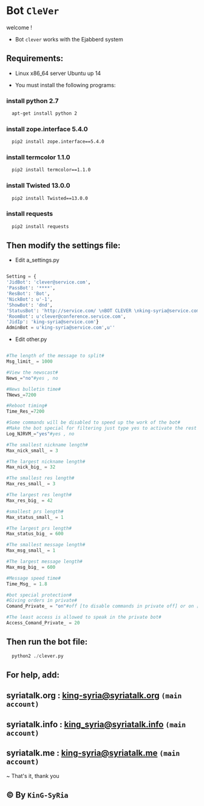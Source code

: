 # Bot `CleVer`

welcome !

* Bot `clever` works with the Ejabberd system

## Requirements:

* Linux x86_64 server Ubuntu up 14

* You must install the following programs:

### install python 2.7

``` bash
  apt-get install python 2
```

### install zope.interface 5.4.0

``` bash
  pip2 install zope.interface==5.4.0
```

### install termcolor 1.1.0

``` bash
  pip2 install termcolor==1.1.0
```

### install Twisted 13.0.0

``` bash
  pip2 install Twisted==13.0.0
```

### install requests

``` bash
  pip2 install requests
```

## Then modify the settings file:

* Edit a_settings.py

``` python

Setting = {
'JidBot': 'clever@service.com',
'PassBot': '****',
'ResBot': 'Bot',
'NickBot': u'-1',
'ShowBot': 'dnd',
'StatusBot': 'http://service.com/ \nBOT CLEVER \nking-syria@service.com ',
'RoomBot': u'clever@conference.service.com',
'JidIp': 'king-syria@service.com'}
AdminBot = u'king-syria@service.com',u''


```
* Edit other.py

``` python

#The length of the message to split#
Msg_limit_ = 1000

#View the newscast#
News_="no"#yes , no

#News bulletin time#
TNews_=7200

#Reboot timing#
Time_Res_=7200

#Some commands will be disabled to speed up the work of the bot#
#Make the bot special for filtering just type yes to activate the rest of the commands type no#
Log_NJRVM_="yes"#yes , no

#The smallest nickname length#
Max_nick_small_ = 3

#The largest nickname length#
Max_nick_big_ = 32

#The smallest res length#
Max_res_small_ = 3

#The largest res length#
Max_res_big_ = 42

#smallest prs length#
Max_status_small_ = 1

#The largest prs length#
Max_status_big_ = 600

#The smallest message length#
Max_msg_small_ = 1

#The largest message length#
Max_msg_big_ = 600

#Message speed time#
Time_Msg_ = 1.8

#bot special protection#
#Giving orders in private#
Comand_Private_ = "on"#off [to disable commands in private off] or on [to activate commands through private on]#

#The least access is allowed to speak in the private bot#
Access_Comand_Private_ = 20


```
## Then run the bot file:

``` python
  python2 ./clever.py
```

## For help, add:

## syriatalk.org : king-syria@syriatalk.org `(main account)`

## syriatalk.info : king_syria@syriatalk.info `(main account)`

## syriatalk.me : king-syria@syriatalk.me `(main account)`

~ That's it, thank you

## © By `KinG-SyRia`
